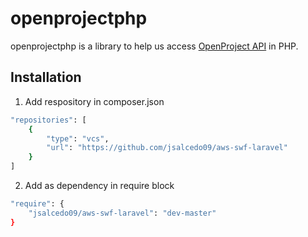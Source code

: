 # openprojectphp
openprojectphp is a library to help us access <a href="http://docs.openproject.org/apiv3-doc/" target="_blank">OpenProject API</a> in PHP.

## Installation
1. Add respository in composer.json
```sh
"repositories": [
    {
        "type": "vcs",
        "url": "https://github.com/jsalcedo09/aws-swf-laravel"
    }
]
```

2. Add as dependency in require block
```sh
"require": {
    "jsalcedo09/aws-swf-laravel": "dev-master"
}
```